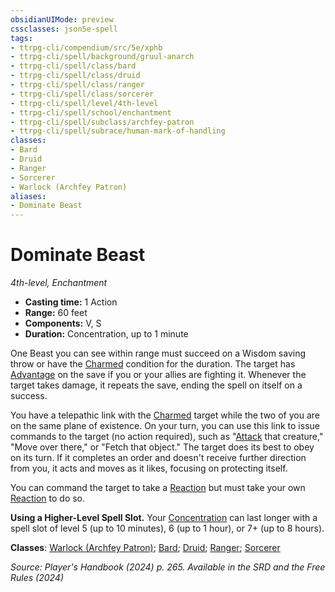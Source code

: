 ```yaml
---
obsidianUIMode: preview
cssclasses: json5e-spell
tags:
- ttrpg-cli/compendium/src/5e/xphb
- ttrpg-cli/spell/background/gruul-anarch
- ttrpg-cli/spell/class/bard
- ttrpg-cli/spell/class/druid
- ttrpg-cli/spell/class/ranger
- ttrpg-cli/spell/class/sorcerer
- ttrpg-cli/spell/level/4th-level
- ttrpg-cli/spell/school/enchantment
- ttrpg-cli/spell/subclass/archfey-patron
- ttrpg-cli/spell/subrace/human-mark-of-handling
classes:
- Bard
- Druid
- Ranger
- Sorcerer
- Warlock (Archfey Patron)
aliases:
- Dominate Beast
---
```

# Dominate Beast
*4th-level, Enchantment*  


- **Casting time:** 1 Action
- **Range:** 60 feet
- **Components:** V, S
- **Duration:** Concentration, up to 1 minute

One Beast you can see within range must succeed on a Wisdom saving throw or have the [Charmed](Інструменти%20ДМ/CLI/rules/conditions.md#Charmed) condition for the duration. The target has [Advantage](Інструменти%20ДМ/CLI/rules/variant-rules/advantage-xphb.md) on the save if you or your allies are fighting it. Whenever the target takes damage, it repeats the save, ending the spell on itself on a success.

You have a telepathic link with the [Charmed](Інструменти%20ДМ/CLI/rules/conditions.md#Charmed) target while the two of you are on the same plane of existence. On your turn, you can use this link to issue commands to the target (no action required), such as "[Attack](Інструменти%20ДМ/CLI/rules/actions.md#Attack) that creature," "Move over there," or "Fetch that object." The target does its best to obey on its turn. If it completes an order and doesn't receive further direction from you, it acts and moves as it likes, focusing on protecting itself.

You can command the target to take a [Reaction](Інструменти%20ДМ/CLI/rules/variant-rules/reaction-xphb.md) but must take your own [Reaction](Інструменти%20ДМ/CLI/rules/variant-rules/reaction-xphb.md) to do so.

**Using a Higher-Level Spell Slot.** Your [Concentration](Інструменти%20ДМ/CLI/rules/conditions.md#Concentration) can last longer with a spell slot of level 5 (up to 10 minutes), 6 (up to 1 hour), or 7+ (up to 8 hours).

**Classes**: [Warlock (Archfey Patron)](Інструменти%20ДМ/CLI/lists/list-spells-classes-archfey-patron-xphb.md "subclass=XPHB;class=XPHB"); [Bard](Інструменти%20ДМ/CLI/lists/list-spells-classes-bard.md); [Druid](Інструменти%20ДМ/CLI/lists/list-spells-classes-druid.md); [Ranger](Інструменти%20ДМ/CLI/lists/list-spells-classes-ranger.md); [Sorcerer](Інструменти%20ДМ/CLI/lists/list-spells-classes-sorcerer.md)

*Source: Player's Handbook (2024) p. 265. Available in the <span title='Systems Reference Document (5.2)'>SRD</span> and the Free Rules (2024)*